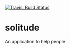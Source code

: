 [![Travis: Build Status](https://travis-ci.org/prozum/solitude.svg?branch=master)](https://travis-ci.org/prozum/solitude)
# solitude

An application to help people
